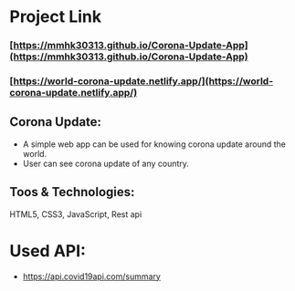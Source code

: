 # Project Link

### [https://mmhk30313.github.io/Corona-Update-App](https://mmhk30313.github.io/Corona-Update-App)
### [https://world-corona-update.netlify.app/](https://world-corona-update.netlify.app/)

## Corona Update:
- A simple web app can be used for knowing corona update around the world.
- User can see corona update of any country.

## Toos & Technologies:
HTML5, CSS3, JavaScript, Rest api

# Used API:
- https://api.covid19api.com/summary

